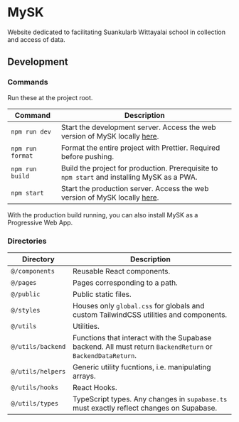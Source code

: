 # MySK

Website dedicated to facilitating Suankularb Wittayalai school in collection and access of data.

## Development

### Commands

Run these at the project root.

| Command          | Description                                                                                          |
| ---------------- | ---------------------------------------------------------------------------------------------------- |
| `npm run dev`    | Start the development server. Access the web version of MySK locally [here](http://127.0.0.1:3000/). |
| `npm run format` | Format the entire project with Prettier. Required before pushing.                                    |
| `npm run build`  | Build the project for production. Prerequisite to `npm start` and installing MySK as a PWA.          |
| `npm start`      | Start the production server. Access the web version of MySK locally [here](http://127.0.0.1:3000/).  |

With the production build running, you can also install MySK as a Progressive Web App.

### Directories

| Directory         | Description                                                                                                |
| ----------------- | ---------------------------------------------------------------------------------------------------------- |
| `@/components`    | Reusable React components.                                                                                 |
| `@/pages`         | Pages corresponding to a path.                                                                             |
| `@/public`        | Public static files.                                                                                       |
| `@/styles`        | Houses only `global.css` for globals and custom TailwindCSS utilities and components.                      |
| `@/utils`         | Utilities.                                                                                                 |
| `@/utils/backend` | Functions that interact with the Supabase backend. All must return `BackendReturn` or `BackendDataReturn`. |
| `@/utils/helpers` | Generic utility fucntions, i.e. manipulating arrays.                                                       |
| `@/utils/hooks`   | React Hooks.                                                                                               |
| `@/utils/types`   | TypeScript types. Any changes in `supabase.ts` must exactly reflect changes on Supabase.                   |

